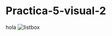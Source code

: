 # Practica-5-visual-2
hola
![listbox](https://github.com/OswaldoSanchez144/Practica-5-visual-2/assets/148667577/62eaf90a-d991-4dc8-aa66-76f859018de3)
